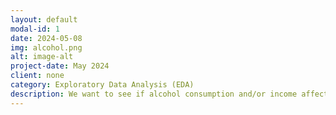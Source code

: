 ```yaml
---
layout: default
modal-id: 1
date: 2024-05-08
img: alcohol.png
alt: image-alt
project-date: May 2024
client: none
category: Exploratory Data Analysis (EDA)
description: We want to see if alcohol consumption and/or income affects life expectancy. Link to the repository https://github.com/PanagiotisApostolou/Alcohol-and-Life-Expectancy-Project/tree/main
---
```

